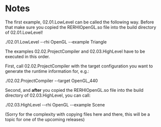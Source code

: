 # Notes

The first example, 02.01.LowLevel can be called the following way.
Before that make sure you copied the RERHIOpenGL.so file into the build directory of 02.01.LowLevel! 

./02.01.LowLevel --rhi OpenGL --example Triangle

The examples 02.02.ProjectCompiler and 02.03.HighLevel have to be executed in this order.

First, call 02.02.ProjectCompiler with the target configuration you want to generate the runtime information for, e.g.:

./02.02.ProjectCompiler --target OpenGL_440

Second, and **after** you copied the RERHIOpenGL.so file into the build directory of 02.03.HighLevel, you can call:

./02.03.HighLevel --rhi OpenGL --example Scene

(Sorry for the complexity with copying files here and there, this will be a topic for one of the upcoming releases)